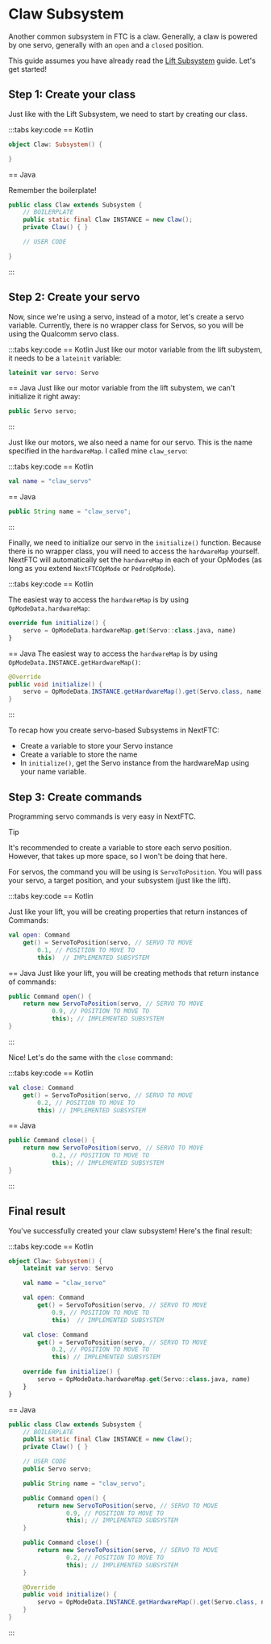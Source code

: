 # Claw Subsystem

Another common subsystem in FTC is a claw. Generally, a claw is powered by one servo, generally with an `open` and a `closed` position.

This guide assumes you have already read the [Lift Subsystem](/user-guide/subsystems/lift) guide. Let's get started!

## Step 1: Create your class

Just like with the Lift Subsystem, we need to start by creating our class.

:::tabs key:code
== Kotlin

```kotlin
object Claw: Subsystem() {

}
```

== Java

Remember the boilerplate!

```java
public class Claw extends Subsystem {
    // BOILERPLATE
    public static final Claw INSTANCE = new Claw();
    private Claw() { }

    // USER CODE

}
```

:::

## Step 2: Create your servo

Now, since we're using a servo, instead of a motor, let's create a servo variable. Currently, there is no wrapper class for Servos, so you will be using the Qualcomm servo class.

:::tabs key:code
== Kotlin
Just like our motor variable from the lift subystem, it needs to be a `lateinit` variable:

```kotlin
lateinit var servo: Servo
```

== Java
Just like our motor variable from the lift subystem, we can't initialize it right away:

```java
public Servo servo;
```

:::

Just like our motors, we also need a name for our servo. This is the name specified in the `hardwareMap`. I called mine `claw_servo`:

:::tabs key:code
== Kotlin

```kotlin
val name = "claw_servo"
```

== Java

```java
public String name = "claw_servo";
```

:::

Finally, we need to initialize our servo in the `initialize()` function. Because there is no wrapper class, you will need to access the `hardwareMap` yourself. NextFTC will automatically set the `hardwareMap` in each of your OpModes (as long as you extend `NextFTCOpMode` or `PedroOpMode`).

:::tabs key:code
== Kotlin

The easiest way to access the `hardwareMap` is by using `OpModeData.hardwareMap`:

```kotlin
override fun initialize() {
    servo = OpModeData.hardwareMap.get(Servo::class.java, name)
}
```

== Java
The easiest way to access the `hardwareMap` is by using `OpModeData.INSTANCE.getHardwareMap()`:

```java
@Override
public void initialize() {
    servo = OpModeData.INSTANCE.getHardwareMap().get(Servo.class, name);
}
```

:::

To recap how you create servo-based Subsystems in NextFTC:

-   Create a variable to store your Servo instance
-   Create a variable to store the name
-   In `initialize()`, get the Servo instance from the hardwareMap using your name variable.

## Step 3: Create commands

Programming servo commands is very easy in NextFTC.

> [!TIP]
> It's recommended to create a variable to store each servo position. However, that takes up more space, so I won't be doing that here.

For servos, the command you will be using is `ServoToPosition`. You will pass your servo, a target position, and your subsystem (just like the lift).

:::tabs key:code
== Kotlin

Just like your lift, you will be creating properties that return instances of Commands:

```kotlin
val open: Command
    get() = ServoToPosition(servo, // SERVO TO MOVE
        0.1, // POSITION TO MOVE TO
        this)  // IMPLEMENTED SUBSYSTEM
```

== Java
Just like your lift, you will be creating methods that return instance of commands:

```java
public Command open() {
    return new ServoToPosition(servo, // SERVO TO MOVE
            0.9, // POSITION TO MOVE TO
            this); // IMPLEMENTED SUBSYSTEM
}
```

:::

Nice! Let's do the same with the `close` command:

:::tabs key:code
== Kotlin

```kotlin
val close: Command
    get() = ServoToPosition(servo, // SERVO TO MOVE
        0.2, // POSITION TO MOVE TO
        this) // IMPLEMENTED SUBSYSTEM
```

== Java

```java
public Command close() {
    return new ServoToPosition(servo, // SERVO TO MOVE
            0.2, // POSITION TO MOVE TO
            this); // IMPLEMENTED SUBSYSTEM
}
```

:::

## Final result

You've successfully created your claw subsystem! Here's the final result:

:::tabs key:code
== Kotlin

```kotlin
object Claw: Subsystem() {
    lateinit var servo: Servo

    val name = "claw_servo"

    val open: Command
        get() = ServoToPosition(servo, // SERVO TO MOVE
            0.9, // POSITION TO MOVE TO
            this)  // IMPLEMENTED SUBSYSTEM

    val close: Command
        get() = ServoToPosition(servo, // SERVO TO MOVE
            0.2, // POSITION TO MOVE TO
            this) // IMPLEMENTED SUBSYSTEM

    override fun initialize() {
        servo = OpModeData.hardwareMap.get(Servo::class.java, name)
    }
}
```

== Java

```java
public class Claw extends Subsystem {
    // BOILERPLATE
    public static final Claw INSTANCE = new Claw();
    private Claw() { }

    // USER CODE
    public Servo servo;

    public String name = "claw_servo";

    public Command open() {
        return new ServoToPosition(servo, // SERVO TO MOVE
                0.9, // POSITION TO MOVE TO
                this); // IMPLEMENTED SUBSYSTEM
    }

    public Command close() {
        return new ServoToPosition(servo, // SERVO TO MOVE
                0.2, // POSITION TO MOVE TO
                this); // IMPLEMENTED SUBSYSTEM
    }

    @Override
    public void initialize() {
        servo = OpModeData.INSTANCE.getHardwareMap().get(Servo.class, name);
    }
}
```

:::
